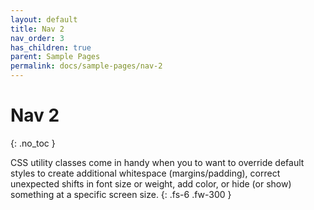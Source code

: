 ```yaml
---
layout: default
title: Nav 2
nav_order: 3
has_children: true
parent: Sample Pages
permalink: docs/sample-pages/nav-2
---
```


# Nav 2
{: .no_toc }

CSS utility classes come in handy when you to want to override default styles to create additional whitespace (margins/padding), correct unexpected shifts in font size or weight, add color, or hide (or show) something at a specific screen size.
{: .fs-6 .fw-300 }
